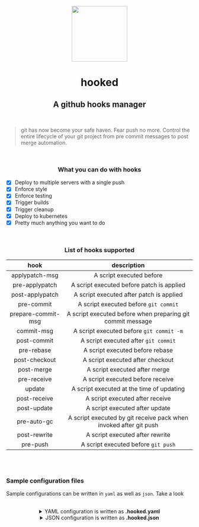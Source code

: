 <p align="center">
    <img src="https://octodex.github.com/images/daftpunktocat-guy.gif" width=150px>
</p>
<h1 align="center">hooked</h1>
<h2 align="center">A github hooks manager</h2>

<br>

> git has now become your safe haven. Fear push no more. Control the entire lifecycle of your git project from pre commit messages to post merge automation.

<br>

<h3 align="center">What you can do with hooks</h3>

- [X] Deploy to multiple servers with a single push
- [X] Enforce style  
- [x] Enforce testing
- [X] Trigger builds
- [X] Trigger cleanup
- [X] Deploy to kubernetes 
- [X] Pretty much anything you want to do

<br>

<h3 align="center">List of hooks supported</h3>

<div align = "center">

| hook | description    |          
|:----:|:----------------------------------------:|
| applypatch-msg        | A script executed before         |
| pre-applypatch        | A script executed before patch is applied |
| post-applypatch       | A script executed after patch is applied |
| pre-commit            | A script executed before `git commit`|
| prepare-commit-msg    | A script executed before when preparing git commit message      |
| commit-msg            | A script executed before `git commit -m`         |
| post-commit           | A script executed after `git commit`   |
| pre-rebase            | A script executed before rebase        |
| post-checkout         | A script executed after checkout       |
| post-merge            | A script executed after merge          |
| pre-receive           | A script executed before receive       |
| update                | A script executed at the time of updating                |
| post-receive          | A script executed after receive         |
| post-update           | A script executed after update          |
| pre-auto-gc           | A script executed by git receive pack when invoked after git push        |
| post-rewrite          | A script executed after rewrite         |
| pre-push              | A script executed before `git push`     |

</div>

<br>
<br>

### Sample configuration files
Sample configurations can be written in `yaml` as well as `json`. Take a look

<br>

<details>
<summary align="center">YAML configuration is written as <b>.hooked.yaml</b> </summary>

```yaml
version: 1.0
hooks:
  post-commit:
    env_file: .env
    commands:
      - "cat .hooked.log >> 'post-commit hook'"
      - "cat .hooked.log >> 'hooked!'"
  pre-receive:
    environment:
      - HOST:localhost
    commands:
      - "cat .hooked.log >> 'pre-receive hook'"
      - "cat .hooked.log >> 'hooked!'"
  pre-push:
    commands:
      - "cat .hooked.log >> 'pre-push hook'"
      - "cat .hooked.log >> 'hooked!'"
```

</details>


<details>
<summary align="center">JSON configuration is written as <b>.hooked.json</b> </summary>

```json
{
	"version": 1,
	"hooks": {
		"post-commit": {
			"env_file": ".env",
			"commands": [
				"cat .hooked.log >> 'post-commit hook'",
				"cat .hooked.log >> 'hooked!'"
			]
		},
		"pre-receive": {
			"environment": [
				"HOST:localhost"
			],
			"commands": [
				"cat .hooked.log >> 'pre-receive hook'",
				"cat .hooked.log >> 'hooked!'"
			]
		},
		"pre-push": {
			"commands": [
				"cat .hooked.log >> 'pre-push hook'",
				"cat .hooked.log >> 'hooked!'"
			]
		}
	}
}
```
</details>